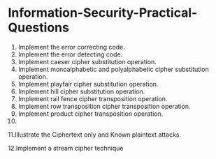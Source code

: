 # Information-Security-Practical-Questions
1. Implement the error correcting code.
2. Implement the error detecting code.
3. Implement caeser cipher substitution operation.
4. Implement monoalphabetic and polyalphabetic cipher substitution operation.
5. Implement playfair cipher substitution operation.
6. Implement hill cipher substitution operation.
7. Implement rail fence cipher transposition operation. 
8. Implement row transposition cipher transposition operation.
9. Implement product cipher transposition operation.
10. 
11.Illustrate the Ciphertext only and Known plaintext attacks.

12.Implement a stream cipher technique

